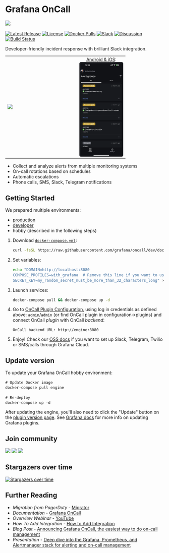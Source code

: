 # Grafana OnCall

<img width="400px" src="docs/img/logo.png">

[![Latest Release](https://img.shields.io/github/v/release/grafana/oncall?display_name=tag&sort=semver)](https://github.com/grafana/oncall/releases)
[![License](https://img.shields.io/github/license/grafana/oncall)](https://github.com/grafana/oncall/blob/dev/LICENSE)
[![Docker Pulls](https://img.shields.io/docker/pulls/grafana/oncall)](https://hub.docker.com/r/grafana/oncall/tags)
[![Slack](https://img.shields.io/badge/join%20slack-%23grafana-%2Doncall-brightgreen.svg)](https://slack.grafana.com/)
[![Discussion](https://img.shields.io/badge/discuss-oncall%20forum-orange.svg)](https://github.com/grafana/oncall/discussions)
[![Build Status](https://drone.grafana.net/api/badges/grafana/oncall/status.svg?ref=refs/heads/dev)](https://drone.grafana.net/grafana/oncall)

Developer-friendly incident response with brilliant Slack integration.

<table>
  <tbody>
    <tr>
      <td width="60%"><img width="100%" src="screenshot.png"></td>
      <td><div align="center"><a href="https://grafana.com/docs/oncall/latest/mobile-app/">Android & iOS</a>:<br><img height="300px" src="screenshot_mobile.png"></div></td>
    </tr>
  </tbody>
</table>

- Collect and analyze alerts from multiple monitoring systems
- On-call rotations based on schedules
- Automatic escalations
- Phone calls, SMS, Slack, Telegram notifications

## Getting Started

We prepared multiple environments:

- [production](https://grafana.com/docs/grafana-cloud/oncall/open-source/#production-environment)
- [developer](./dev/README.md)
- hobby (described in the following steps)

1. Download [`docker-compose.yml`](docker-compose.yml):

   ```bash
   curl -fsSL https://raw.githubusercontent.com/grafana/oncall/dev/docker-compose.yml -o docker-compose.yml
   ```

2. Set variables:

   ```bash
   echo "DOMAIN=http://localhost:8080
   COMPOSE_PROFILES=with_grafana  # Remove this line if you want to use existing grafana
   SECRET_KEY=my_random_secret_must_be_more_than_32_characters_long" > .env
   ```

3. Launch services:

   ```bash
   docker-compose pull && docker-compose up -d
   ```

4. Go to [OnCall Plugin Configuration](http://localhost:3000/plugins/grafana-oncall-app), using log in credentials
   as defined above: `admin`/`admin` (or find OnCall plugin in configuration->plugins) and connect OnCall _plugin_
   with OnCall _backend_:

   ```text
   OnCall backend URL: http://engine:8080
   ```

5. Enjoy! Check our [OSS docs](https://grafana.com/docs/grafana-cloud/oncall/open-source/) if you want to set up
   Slack, Telegram, Twilio or SMS/calls through Grafana Cloud.

## Update version

To update your Grafana OnCall hobby environment:

```shell
# Update Docker image
docker-compose pull engine

# Re-deploy
docker-compose up -d
```

After updating the engine, you'll also need to click the "Update" button on the [plugin version page](http://localhost:3000/plugins/grafana-oncall-app?page=version-history).
See [Grafana docs](https://grafana.com/docs/grafana/latest/administration/plugin-management/#update-a-plugin) for more
info on updating Grafana plugins.

## Join community

[<img width="200px" src="docs/img/community_call.png">](https://github.com/grafana/oncall/discussions/categories/community-calls)
[<img width="200px" src="docs/img/GH_discussions.png">](https://github.com/grafana/oncall/discussions)
[<img width="200px" src="docs/img/slack.png">](https://slack.grafana.com/)

## Stargazers over time

[![Stargazers over time](https://starchart.cc/grafana/oncall.svg)](https://starchart.cc/grafana/oncall)

## Further Reading

- _Migration from PagerDuty_ - [Migrator](https://github.com/grafana/oncall/tree/dev/tools/pagerduty-migrator)
- _Documentation_ - [Grafana OnCall](https://grafana.com/docs/grafana-cloud/oncall/)
- _Overview Webinar_ - [YouTube](https://www.youtube.com/watch?v=7uSe1pulgs8)
- _How To Add Integration_ - [How to Add Integration](https://github.com/grafana/oncall/tree/dev/engine/config_integrations/README.md)
- _Blog Post_ - [Announcing Grafana OnCall, the easiest way to do on-call management](https://grafana.com/blog/2021/11/09/announcing-grafana-oncall/)
- _Presentation_ - [Deep dive into the Grafana, Prometheus, and Alertmanager stack for alerting and on-call management](https://grafana.com/go/observabilitycon/2021/alerting/?pg=blog)
